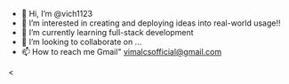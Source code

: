 - 👋 Hi, I’m @vich1123
- 👀 I’m interested in creating and deploying ideas into real-world usage!!
- 🌱 I’m currently learning full-stack development
- 💞️ I’m looking to collaborate on ...
- 📫 How to reach me Gmail" vimalcsofficial@gmail.com

< <!---
vich1123/vich1123 is a ✨ special ✨ repository because its `README.md` (this file) appears on your GitHub profile.
You can click the Preview link to take a look at your changes.
--->
